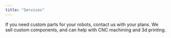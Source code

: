 ```yaml
---
title: "Services"
---
```


If you need custom parts for your robots, contact us with your plans.
We sell custom components, and can help with CNC machining and 3d printing.


